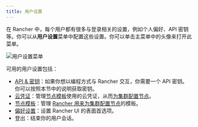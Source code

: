 ```yaml
---
title: 用户设置
---
```


<head>
  <link rel="canonical" href="https://ranchermanager.docs.rancher.com/zh/reference-guides/user-settings"/>
</head>

在 Rancher 中，每个用户都有很多与登录相关的设置，例如个人偏好、API 密钥等。你可以从**用户设置**菜单中配置这些设置。你可以单击主菜单中的头像来打开此菜单。

![用户设置菜单](/img/user-settings.png)

可用的用户设置包括：

- [API & 密钥](api-keys.md)：如果你想以编程方式与 Rancher 交互，你需要一个 API 密钥。你可以按照本节中的说明获取密钥。
- [云凭证](manage-cloud-credentials.md)：管理[节点模板](../../how-to-guides/new-user-guides/launch-kubernetes-with-rancher/use-new-nodes-in-an-infra-provider/use-new-nodes-in-an-infra-provider.md#节点模板)使用的云凭证，从而[为集群配置节点](../../how-to-guides/new-user-guides/launch-kubernetes-with-rancher/launch-kubernetes-with-rancher.md)。
- [节点模板](manage-node-templates.md)：管理 [Rancher 用来为集群配置节点](../../how-to-guides/new-user-guides/launch-kubernetes-with-rancher/launch-kubernetes-with-rancher.md)的模板。
- [偏好设置](user-preferences.md)：设置 Rancher UI 的表面首选项。
- 登出：结束你的用户会话。
